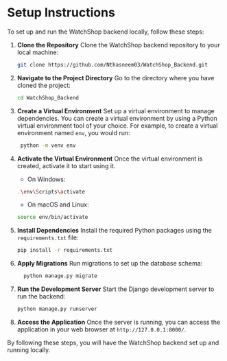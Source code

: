 # Setup Instructions
  To set up and run the WatchShop backend locally, follow these steps:
  
  1. **Clone the Repository**
     Clone the WatchShop backend repository to your local machine:
     ```bash
     git clone https://github.com/Nthasneem03/WatchShop_Backend.git
     ````
  
  2. **Navigate to the Project Directory**
      Go to the directory where you have cloned the project:
      ```bash
     cd WatchShop_Backend
      ```
  
  
  4. **Create a Virtual Environment**
      Set up a virtual environment to manage dependencies. You can create a virtual environment by using a Python virtual environment tool of your choice. For example, to create a virtual environment named `env`,       you   would run:
      ```bash
       python -m venv env
      ```
  
  
  
  4. **Activate the Virtual Environment**
        Once the virtual environment is created, activate it to start using it.
        
        - On Windows:
        ```bash
        .\env\Scripts\activate
        ```
        
        - On macOS and Linux:
        ```bash
        source env/bin/activate
        ```
  
  
  5. **Install Dependencies**
      Install the required Python packages using the `requirements.txt` file:
      ```bash
      pip install -r requirements.txt
      ```
  
  
  6. **Apply Migrations**
      Run migrations to set up the database schema:
      ```bash
        python manage.py migrate
      ```
  
  
  
  8. **Run the Development Server**
      Start the Django development server to run the backend:
      ```bash
      python manage.py runserver
      ```
  
  
  8. **Access the Application**
      Once the server is running, you can access the application in your web browser at `http://127.0.0.1:8000/`.
  
  By following these steps, you will have the WatchShop backend set up and running locally.


